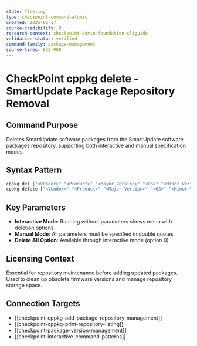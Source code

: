 ```yaml
---
state: fleeting
type: checkpoint-command-atomic
created: 2025-06-17
source-credibility: 9
research-context: checkpoint-admin-foundation-cliguide
validation-status: verified
command-family: package-management
source-lines: 852-908
---
```


# CheckPoint cppkg delete - SmartUpdate Package Repository Removal

## Command Purpose
Deletes SmartUpdate software packages from the SmartUpdate software packages repository, supporting both interactive and manual specification modes.

## Syntax Pattern
```bash
cppkg del ["<Vendor>" "<Product>" "<Major Version>" "<OS>" "<Minor Version>"]
cppkg delete ["<Vendor>" "<Product>" "<Major Version>" "<OS>" "<Minor Version>"]
```

## Key Parameters
- **Interactive Mode**: Running without parameters shows menu with deletion options
- **Manual Mode**: All parameters must be specified in double quotes
- **Delete All Option**: Available through interactive mode (option 0)

## Licensing Context
Essential for repository maintenance before adding updated packages. Used to clean up obsolete firmware versions and manage repository storage space.

## Connection Targets
- [[checkpoint-cppkg-add-package-repository-management]]
- [[checkpoint-cppkg-print-repository-listing]]
- [[checkpoint-package-version-management]]
- [[checkpoint-interactive-command-patterns]]